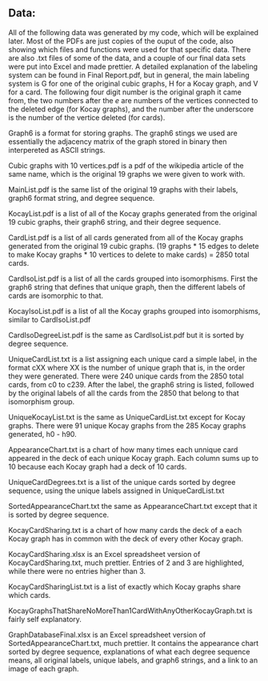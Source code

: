 ## Data:
All of the following data was generated by my code, which will be explained later. Most of the PDFs are just copies of the ouput of the code, also showing which files and functions were used for that specific data. There are also .txt files of some of the data, and a couple of our final data sets were put into Excel and made prettier. A detailed explanation of the labeling system can be found in Final Report.pdf, but in general, the main labeling system is G for one of the original cubic graphs, H for a Kocay graph, and V for a card. The following four digit number is the original graph it came from, the two numbers after the *e* are numbers of the vertices connected to the deleted edge (for Kocay graphs), and the number after the underscore is the number of the vertice deleted (for cards).

Graph6 is a format for storing graphs. The graph6 stings we used are essentially the adjacency matrix of the graph stored in binary then interpereted as ASCII strings.

Cubic graphs with 10 vertices.pdf is a pdf of the wikipedia article of the same name, which is the original 19 graphs we were given to work with.

MainList.pdf is the same list of the original 19 graphs with their labels, graph6 format string, and degree sequence.

KocayList.pdf is a list of all of the Kocay graphs generated from the original 19 cubic graphs, their graph6 string, and their degree sequence.

CardList.pdf is a list of all cards generated from all of the Kocay graphs generated from the original 19 cubic graphs. (19 graphs * 15 edges to delete to make Kocay graphs * 10 vertices to delete to make cards) = 2850 total cards.

CardIsoList.pdf is a list of all the cards grouped into isomorphisms. First the graph6 string that defines that unique graph, then the different labels of cards are isomorphic to that. 

KocayIsoList.pdf is a list of all the Kocay graphs grouped into isomorphisms, similar to CardIsoList.pdf

CardIsoDegreeList.pdf is the same as CardIsoList.pdf but it is sorted by degree sequence.

UniqueCardList.txt is a list assigning each unique card a simple label, in the format cXX where XX is the number of unique graph that is, in the order they were generated. There were 240 unique cards from the 2850 total cards, from c0 to c239. After the label, the graph6 string is listed, followed by the original labels of all the cards from the 2850 that belong to that isomorphism group.

UniqueKocayList.txt is the same as UniqueCardList.txt except for Kocay graphs. There were 91 unique Kocay graphs from the 285 Kocay graphs generated, h0 - h90.

AppearanceChart.txt is a chart of how many times each unnique card appeared in the deck of each unique Kocay graph. Each column sums up to 10 because each Kocay graph had a deck of 10 cards.

UniqueCardDegrees.txt is a list of the unique cards sorted by degree sequence, using the unique labels assigned in UniqueCardList.txt

SortedAppearanceChart.txt the same as AppearanceChart.txt except that it is sorted by degree sequence.

KocayCardSharing.txt is a chart of how many cards the deck of a each Kocay graph has in common with the deck of every other Kocay graph.

KocayCardSharing.xlsx is an Excel spreadsheet version of KocayCardSharing.txt, much prettier. Entries of 2 and 3 are highlighted, while there were no entries higher than 3.

KocayCardSharingList.txt is a list of exactly which Kocay graphs share which cards.

KocayGraphsThatShareNoMoreThan1CardWithAnyOtherKocayGraph.txt is fairly self explanatory.

GraphDatabaseFinal.xlsx is an Excel spreadsheet version of SortedAppearanceChart.txt, much prettier. It contains the appearance chart sorted by degree sequence, explanations of what each degree sequence means, all original labels, unique labels, and graph6 strings, and a link to an image of each graph.
